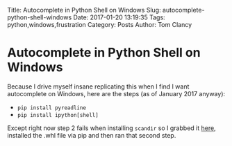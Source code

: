 Title: Autocomplete in Python Shell on Windows
Slug: autocomplete-python-shell-windows
Date: 2017-01-20 13:19:35
Tags: python,windows,frustration
Category: Posts
Author: Tom Clancy

# Autocomplete in Python Shell on Windows

Because I drive myself insane replicating this when I find I want autocomplete on Windows, here are the steps (as of January 2017 anyway):

* `pip install pyreadline`
* `pip install ipython[shell]`

Except right now step 2 fails when installing `scandir` so I grabbed it [here](http://www.lfd.uci.edu/~gohlke/pythonlibs/#scandir), installed the .whl file via pip and then ran that second step.
